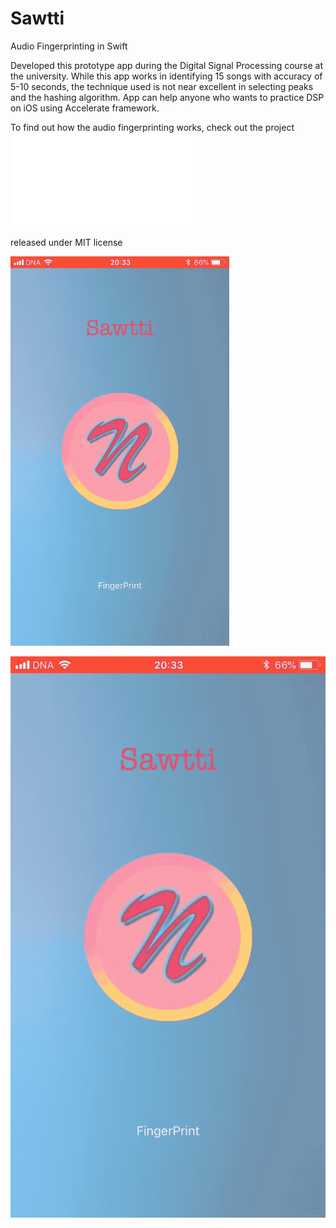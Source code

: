 # Sawtti
Audio Fingerprinting in Swift

Developed this prototype app during the Digital Signal Processing course at the university. While this app works in
identifying 15 songs with accuracy of 5-10 seconds, the technique used is not near excellent in selecting peaks and
the hashing algorithm. App can help anyone who wants to practice DSP on iOS using Accelerate framework.

To find out how the audio fingerprinting works, check out the project ![presentation](sawtti_presentation.pdf)

released under MIT license

<img src="https://github.com/nour7/Sawtti/blob/master/sawtti_gif.gif" width="350">

![image](sawtti_gif.gif)


 
